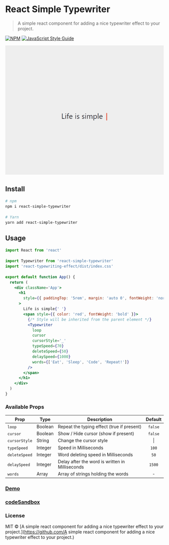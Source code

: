 # React Simple Typewriter

> A simple react component for adding a nice typewriter effect to your project.

[![NPM](https://img.shields.io/npm/v/react-simple-typewriter.svg)](https://www.npmjs.com/package/react-simple-typewriter) [![JavaScript Style Guide](https://img.shields.io/badge/code_style-standard-brightgreen.svg)](https://standardjs.com)

<p align="center">
  <img src="./screenshot.gif" alt="screenshot" />
</p>

## Install

```bash
# npm
npm i react-simple-typewriter

# Yarn
yarn add react-simple-typewriter
```

## Usage

```jsx
import React from 'react'

import Typewriter from 'react-simple-typewriter'
import 'react-typewriting-effect/dist/index.css'

export default function App() {
  return (
    <div className='App'>
      <h1
        style={{ paddingTop: '5rem', margin: 'auto 0', fontWeight: 'normal' }}
      >
        Life is simple{' '}
        <span style={{ color: 'red', fontWeight: 'bold' }}>
          {/* Style will be inherited from the parent element */}
          <Typewriter
            loop
            cursor
            cursorStyle='_'
            typeSpeed={70}
            deleteSpeed={50}
            delaySpeed={1000}
            words={['Eat', 'Sleep', 'Code', 'Repeat!']}
          />
        </span>
      </h1>
    </div>
  )
}
```

### Available Props

| Prop          | Type    | Description                                     | Default |
| ------------- | ------- | ----------------------------------------------- | :-----: |
| `loop`        | Boolean | Repeat the typing effect (true if present)      | `false` |
| `cursor`      | Boolean | Show / Hide cursor (show if present)            | `false` |
| `cursorStyle` | String  | Change the cursor style                         | &#124;  |
| `typeSpeed`   | Integer | Speed in Milliseconds                           |  `100`  |
| `deleteSpeed` | Integer | Word deleting speed in Milliseconds             |  `50`   |
| `delaySpeed`  | Integer | Delay after the word is written in Milliseconds | `1500`  |
| `words`       | Array   | Array of strings holding the words              |    -    |

### [Demo](https://react-simple-typewriter.vercel.app/)

### [codeSandbox](https://codesandbox.io/s/react-typewriting-effect-8ulgs)

### License

MIT © [A simple react component for adding a nice typewriter effect to your project.](https://github.com/A simple react component for adding a nice typewriter effect to your project.)
